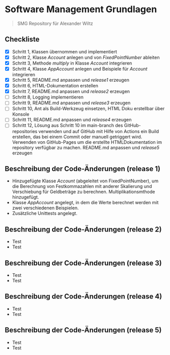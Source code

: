 # Software Management Grundlagen
> SMG Repository für Alexander Wiltz

## Checkliste
- [X] Schritt 1, Klassen übernommen und implementiert
- [X] Schritt 2, Klasse *Account* anlegen und von *FixedPointNumber* ableiten
- [X] Schritt 3, Methode *multiply* in Klasse *Account* integrieren
- [X] Schritt 4, Klasse *AppAccount* anlegen und Beispiele für *Account* integrieren
- [X] Schritt 5, README.md anpassen und *release1* erzeugen
- [X] Schritt 6, HTML-Dokumentation erstellen
- [X] Schritt 7, README.md anpassen und *release2* erzeugen
- [ ] Schritt 8, Logging implementieren
- [ ] Schritt 9, README.md anpassen und *release3* erzeugen
- [ ] Schritt 10, Ant als Build-Werkzeug einsetzen, HTML Doku erstellbar über Konsole
- [ ] Schritt 11, README.md anpassen und *release4* erzeugen
- [ ] Schritt 12, Lösung aus Schritt 10 im main-branch des GitHub-repositories verwenden und auf GitHub mit Hilfe von Actions ein Build erstellen, das bei einem Commit oder manuell getriggert wird. Verwenden von GitHub-Pages um die erstellte HTMLDokumentation im repository verfügbar zu machen. README.md anpassen und *release5* erzeugen

## Beschreibung der Code-Änderungen (release 1)
- Hinzugefügte Klasse *Account* (abgeleitet von FixedPointNumber), um die Berechnung von Festkommazahlen mit anderer Skalierung und Verschiebung für Geldbeträge zu berechnen. Multiplikationsmthode hinzugefügt.
- Klasse *AppAccount* angelegt, in dem die Werte berechnet werden mit zwei verschiedenen Beispielen.
- Zusätzliche Unittests angelegt.

## Beschreibung der Code-Änderungen (release 2)
- Test 
- Test

## Beschreibung der Code-Änderungen (release 3)
- Test
- Test

## Beschreibung der Code-Änderungen (release 4)
- Test
- Test

## Beschreibung der Code-Änderungen (release 5)
- Test
- Test